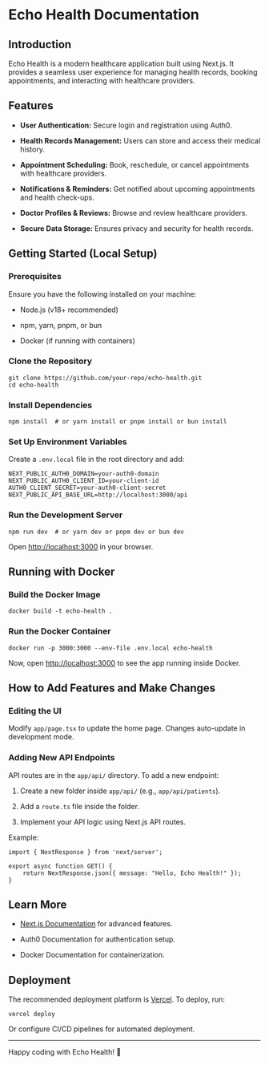 Echo Health Documentation
=========================

Introduction
------------

Echo Health is a modern healthcare application built using Next.js. It provides a seamless user experience for managing health records, booking appointments, and interacting with healthcare providers.

Features
--------

-   **User Authentication:** Secure login and registration using Auth0.

-   **Health Records Management:** Users can store and access their medical history.

-   **Appointment Scheduling:** Book, reschedule, or cancel appointments with healthcare providers.

-   **Notifications & Reminders:** Get notified about upcoming appointments and health check-ups.

-   **Doctor Profiles & Reviews:** Browse and review healthcare providers.

-   **Secure Data Storage:** Ensures privacy and security for health records.

Getting Started (Local Setup)
-----------------------------

### Prerequisites

Ensure you have the following installed on your machine:

-   Node.js (v18+ recommended)

-   npm, yarn, pnpm, or bun

-   Docker (if running with containers)

### Clone the Repository

```
git clone https://github.com/your-repo/echo-health.git
cd echo-health
```

### Install Dependencies

```
npm install  # or yarn install or pnpm install or bun install
```

### Set Up Environment Variables

Create a `.env.local` file in the root directory and add:

```
NEXT_PUBLIC_AUTH0_DOMAIN=your-auth0-domain
NEXT_PUBLIC_AUTH0_CLIENT_ID=your-client-id
AUTH0_CLIENT_SECRET=your-auth0-client-secret
NEXT_PUBLIC_API_BASE_URL=http://localhost:3000/api
```

### Run the Development Server

```
npm run dev  # or yarn dev or pnpm dev or bun dev
```

Open <http://localhost:3000> in your browser.

Running with Docker
-------------------

### Build the Docker Image

```
docker build -t echo-health .
```

### Run the Docker Container

```
docker run -p 3000:3000 --env-file .env.local echo-health
```

Now, open <http://localhost:3000> to see the app running inside Docker.

How to Add Features and Make Changes
------------------------------------

### Editing the UI

Modify `app/page.tsx` to update the home page. Changes auto-update in development mode.

### Adding New API Endpoints

API routes are in the `app/api/` directory. To add a new endpoint:

1.  Create a new folder inside `app/api/` (e.g., `app/api/patients`).

2.  Add a `route.ts` file inside the folder.

3.  Implement your API logic using Next.js API routes.

Example:

```
import { NextResponse } from 'next/server';

export async function GET() {
    return NextResponse.json({ message: "Hello, Echo Health!" });
}
```

Learn More
----------

-   [Next.js Documentation](https://nextjs.org/docs) for advanced features.

-   Auth0 Documentation for authentication setup.

-   Docker Documentation for containerization.

Deployment
----------

The recommended deployment platform is [Vercel](https://vercel.com/). To deploy, run:

```
vercel deploy
```

Or configure CI/CD pipelines for automated deployment.

* * * * *

Happy coding with Echo Health! 🚀